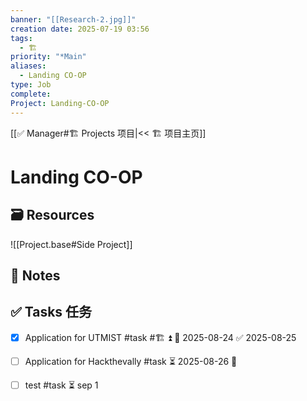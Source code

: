 ```yaml
---
banner: "[[Research-2.jpg]]"
creation date: 2025-07-19 03:56
tags:
  - 🏗️
priority: "*Main"
aliases:
  - Landing CO-OP
type: Job
complete:
Project: Landing-CO-OP
---
```

[[✅ Manager#🏗️ Projects 项目|<< 🏗️ 项目主页]]
# Landing CO-OP

## 🗃️ Resources 

![[Project.base#Side Project]]
## 📒 Notes 


## ✅  Tasks 任务
- [x] Application for UTMIST #task #🏗️ ⏫ 📅 2025-08-24 ✅ 2025-08-25

- [ ] Application for Hackthevally #task ⏳ 2025-08-26 🔼 
- [ ] test #task  ⏳ sep 1